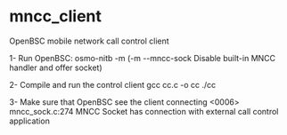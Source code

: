 mncc_client
===========

OpenBSC mobile network call control client

1- Run OpenBSC:
	osmo-nitb -m
  	(-m --mncc-sock Disable built-in MNCC handler and offer socket)

2- Compile and run the control client
	gcc cc.c -o cc
	./cc

3- Make sure that OpenBSC see the client connecting
	<0006> mncc_sock.c:274 MNCC Socket has connection with external call control application





